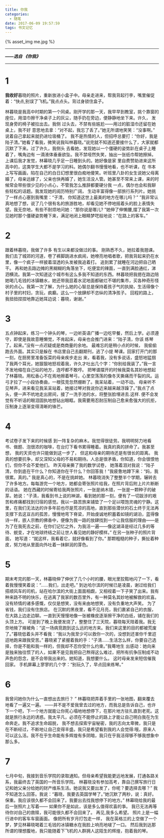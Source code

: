 ```yaml
---
title: 你我
categories:
  - 随笔
date: 2017-06-09 19:57:59
tags: 书文记忆
---
```


{% asset_img me.jpg %}

---
***——选自 《你我》***

<!-- more -->

---
# 1
**我收好**暮晓的照片，重新放进小盒子中。母亲走进来，帮我背起行李，嘴里催促着：“快点,别误了飞机。”我点点头。背过身锁住盒子。


林暮晓是我高中时期的第一个同桌。刚开学的那一天，我早早到教室，挑个靠窗的座位，用湿巾擦干净桌子上的灰尘，随手扔在旁边，便静静地坐下来。许久， 发现身旁的椅子被拉出去。我侧 过头去，不禁有些尴尬――用过的脏湿巾还留在她桌上，我不好 意思地去拿：“对不起，我忘了丢了。”她无所谓地笑笑：“没事啊。” 说着自己拿起来就扔进垃圾桶了。 我不是热情的人，但招呼总要打：“你好，我是陆子清。”她看了看我，微笑说我叫林暮晓。”说完就不知道还要接什么了，大家就都沉默了下来。过了许久，我侧头 去看她，发现她以一个僵硬的姿势趴在桌子上睡着了，嘴角边有 一滴液体垂垂欲坠。我不禁哑然失笑，抽出一张纸巾帮她擦掉。
上课后我才发觉，林幕晓几乎足一日睡到头的。她好像是家 里自费赞助进来这所高中的，这类学生大都不是学习的料。她偶尔翻书慢慢地看，也不听课，在 书本上写写画画，陷在自己的白日幻想里很白痴地傻笑。听班里八卦的女生说她父母离婚了，母亲远嫁了，父亲也快再婚了，她生活没人管。她甚至不常来上课，来的时候常会带些很少见的小点心，不管我怎么推辞都要硬分我 一点，偶尔也会和我聊些轻松的话题。我发现她的阅历特别广阔， 生动丰富得像一部旅行系列片。她挑了一样点心塞到我嘴里：“子清， 你知道这世上最美的地方在哪儿吗？” ”我非常认真地想了想，说了几个很有名的旅游胜地，却看见她不停地摇着头的脸上表情失望。我无奈地，有些不耐烦地问她：“那你说是哪儿? ”她伸了伸懒腰,摆了我第一次见她时那个僵硬姿势睡下来，满足地闭上眼睛梦呓般地说：“在路上的客车。”　　

# 2
跟着林暮晓，我做了许多 有生以来都没做过的事。
刚熟悉不久，她拉着我翘课。 我们去了城郊的河道，卷了裤脚跳进水疯闹，她嘹亮地唱者歌，把我背起来扔在水里，像一个疯子一样披着湿透的头发被我追着打。 追到累了就睡在河边把自己晒干。 再和她去路边摊的黑糊糊的角落坐下，吃便宜的辣面，一直到满脸通红，涕泗横流。我第一次知道这个城市有这么多我不知道的东西。林暮晓把我摁在路边陪她喝几毛钱的冰镇糖水，她还带我逛着水泥地面都破烂不堪的集市，买各种奇形怪状的点心。我第一次了解，为什么她的心智总是保持着孩子气的执拗，生活得像个村子里的村妇，贪玩，疯癫。这么一个放肆却不恣纵的清净孩子。
回程的路上，我扭扭捏捏地靠近她耳边说：暮晓，谢谢。”

# 3
五点钟起床，练习一个钟头的琴，一边听英语广播一边吃早餐，然后上学。必须遵守，即使是我故意睡懒觉，不肯起床，母亲也会推门进来：“陆子淸，你该 练琴了。起来。”没有一点迟疑或是商商量的余地。
最难忘的是稍小点的时候， 我偷偷跑去外面。其实只是躲在 书店里自己去翻期刊，逃了小提 琴课。回家打开门的那一刻，在厨房里准备饭菜的母亲疾步走出 来，看着我，没有多说话，盛怒地猛掴了我两个耳光，她狠狠地怒视着我，许久才吐出几个字：“你别给我装了。”我一言不发地缩在自己站的地方，连哼都不敢哼。
把琴谱摆开的时候我莫名其妙地想起了林暮晓。用松香心不在焉地擦着琴弓，心里空荡荡的像冬天撕痛而干裂的风。运弓才拉了一小段协奏曲，一根弦竞忽然绷断了。我呆站着，一动不动。 母亲听不见琴声，进来看见我呆呆站着，她接过琴对我说你近来越来越浮躁了。”我点了点头，便一声不吭地走出房间，接了一洗手池的水，将整张脸埋进去.这样. 便不会发觉有不听话的眼泪固执地想钻出眼眶。我需要用忍耐压制自己愈来愈强大的抗拒，压制身上逐渐变得淸晰的锋芒。

# 4
考试卷子发下来的时候感 到一阵复杂的麻木。我觉得很徒劳。我明明努力地看书、做题、泡很浓的咖啡，在台灯下看书累得睡着。我真的真的拼命了。我甚至想， 我的天资也许只能做到这一步了， 但这和母亲的期待还是有很长的距离。
我真的想要抗争，却又深知父母的不易和期待。人总是很矛盾，你知道，你会很恨他们，但你不会不爱他们。
昨天母亲撕了我的数学试卷， 她落着泪对我说：“陆子清，你到底在干什么？你知道你在干什么？你回答我！”我疲惫地蹲下来：“妈，我很累。真的。”
我是真心的，不是在挑衅她。 林暮晓消失了整整半个学期，辗转去了许多地方。每每游完一个地方，她都会寄张照片给我，在照片背后附上片片断断的话语。
她在西藏的时候寄给我两张照片，一张是纳木错，一张是一颗种子的破芽。她说：“子淸，我看到书上说的神湖，看到她的那一刻，便有了一切跋涉的艰苦和疼痛都找到归宿的感觉。我以一路苦旅来铺垫了一个足以喂饱灵魂的宁静。这里，在我们无法达的许多年前也尽是荒凉的高地，直到那些潜伏的石土终于无法再支撑下去这亘古的孤苦，慢慢地弯下脊梁，开始虔诚地积蓄着如镜的湖泊，蓝得像诗一样，嵌人宗教的佛香中，便像为我一路的放肆找到一个让我信服的理由——是为了在我死去之前，在你们记忆之外，为我活一遍――像这湖泽是经过几多的等待、蜕变，才在地球终结之前让世人看见她的静好模样。”
在另一张种子的照片背面， 她写道：“就这样，我看着它，就好像看到了你。”
那颗粗糙的种子，撕扯着种皮，努力地从里面向外吐着一抹鲜润的芽色。

# 5
期末考完的那一天，林暮晓伸了伸伏了几个小时的腰，眼光里狡黠地闪了一下，看着我慢慢笑着说：“……我们，出走吧。” 到达哈尔滨的时候已是凌晨，谢过给我们搭顺风车的司机，站在哈尔滨的大街上面面相觑，又相视着一下子笑了出来。我有种来路不明的快乐，在逃离了我家的数百里外，有一种莫名其妙地被解救的欢喜。没有矫情的诸多感慨，仅仅是想笑，没有来由地想笑，没有负重地大声笑。
为了省钱，我们没有住旅店。 在沉默的黑夜里，看不见月亮，我们裹紧自己的衣服，在大路上边走边聊。一直到天慢慢地像一张被橡皮逐渐擦干净的白纸，铺在我们的头顶上方。
可是到了晚上我便发烧了，整整住了三天院，暮晓每天陪着我。我无奈地掖了掖被角：“这一场病竞跑到这么远的地方来。我们来这里的目的都被荒废了。”暮晓低着头并不看我：“我以为我至少可以救你一次的，没想到还害你千里迢迢地跑来跟我受苦。”
暮晓紧了紧握着我的手：“子淸……生活怎么样，你要自己选择，你是不能和我一样的，但我却不忍你受什么约束。”我蓦地生 出感动：她向来是独来独往惯了的人，如果不是见我把自己熬得这么难过，把所有抗争压制成不动声色的怨念，是不会带我出来的。她知道，我想要什么。
这时母亲发来短信催我回家。 手机屏幕上寥寥的几个字：“别玩久了，早点回来练琴。”

# 6
我曾问她你为什么一直想出去旅行？ ”
林暮晓把弄着手里的一张地图，翻来覆去地看了一遍又一遍。
——并不是不爱我曾去过的地方，而我总是告诉自己，也许下一个吧，下一个地方就能让你死心塌地地想停下，在那片地方驻扎直到老死。这就是旅行永远的诱惑。我太平凡，必须在不能停止的路上才能让自己明白我在为生命奔走。我不追求生命超脱， 我不想去探索宇宙秘密，我的志向太卑微，我只是在不断经过，不断地让自己变得丰盛。我只是希望看到我的人会觉得:哦，原来人可以这么活。我不在乎生命能有多辉煌有多阴暗，我只在乎我活得够不够我想象中那么多。

# 7
七月中旬，我接到音乐学院的录取通知。但母亲希望我能更远地发展，打通各路关系，我最终去了英国的一所音乐学院。
林暮晓没有参加高考，靠自己撰写旅行日记和她父亲分给她的财产维系生活。她说我又要出发了，你呢？要选择去哪？” 我不知道怎么回答。我说：“暮晓，我要去英国学琴了。”她沉默了两秒，说：真好。保重。我应该很久都不会回来了。我要出去找我想停下的地方。”
林幕晓给我的最后一张照片上写着——
如果你不是如此，该是多么值得欢喜的亊。
我已无法再等待你对自己的救赎，我可能很久都不会回来了。
再见,我多么希望。
照片上是一幅行进中的客车车窗画面。
像把所有岁月打包走一样， 我在英格兰的上空做了一个梦，梦见林幕晓喝着三毛钱的冰镇糖水在我脸上响亮地啵了一口。
然后我到达那所谓的理想腹地，我只能随着下飞机的人群拥人这陌生的辉煌，抱着我的琴。

